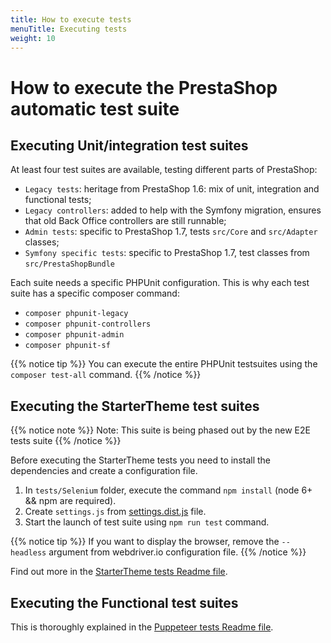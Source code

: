 ```yaml
---
title: How to execute tests
menuTitle: Executing tests
weight: 10
---
```


# How to execute the PrestaShop automatic test suite

## Executing Unit/integration test suites

At least four test suites are available, testing different parts of PrestaShop:

* `Legacy tests`: heritage from PrestaShop 1.6: mix of unit, integration and functional tests;
* `Legacy controllers`: added to help with the Symfony migration, ensures that old Back Office controllers are still runnable;
* `Admin tests`: specific to PrestaShop 1.7, tests `src/Core` and `src/Adapter` classes;
* `Symfony specific tests`: specific to PrestaShop 1.7, test classes from `src/PrestaShopBundle`

Each suite needs a specific PHPUnit configuration. This is why each test suite has a specific composer command:

* `composer phpunit-legacy`
* `composer phpunit-controllers`
* `composer phpunit-admin`
* `composer phpunit-sf`

{{% notice tip %}}
You can execute the entire PHPUnit testsuites using the `composer test-all` command.
{{% /notice %}}

## Executing the StarterTheme test suites

{{% notice note %}}
Note: This suite is being phased out by the new E2E tests suite
{{% /notice %}}

Before executing the StarterTheme tests you need to install the dependencies and create a configuration file.

1. In `tests/Selenium` folder, execute the command `npm install` (node 6+ && npm are required).
2. Create `settings.js` from [settings.dist.js](https://github.com/PrestaShop/PrestaShop/blob/develop/tests/Selenium/settings.dist.js) file.
3. Start the launch of test suite using `npm run test` command.

{{% notice tip %}}
If you want to display the browser, remove the `--headless` argument from webdriver.io configuration file.
{{% /notice %}}

Find out more in the [StarterTheme tests Readme file](https://github.com/PrestaShop/PrestaShop/blob/develop/tests/Selenium/README.md).

## Executing the Functional test suites

This is thoroughly explained in the [Puppeteer tests Readme file](https://github.com/PrestaShop/PrestaShop/blob/develop/tests/UI/README.md).

